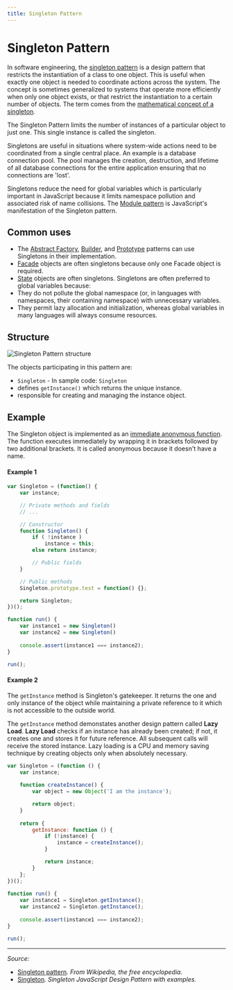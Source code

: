 ```yaml
---
title: Singleton Pattern
---
```


# Singleton Pattern

In software engineering, the [singleton pattern](https://en.wikipedia.org/wiki/Singleton_pattern) is a design pattern that restricts the instantiation of a class to one object. This is useful when exactly one object is needed to coordinate actions across the system. The concept is sometimes generalized to systems that operate more efficiently when only one object exists, or that restrict the instantiation to a certain number of objects. The term comes from the [mathematical concept of a singleton](https://en.wikipedia.org/wiki/Singleton_(mathematics)).

The Singleton Pattern limits the number of instances of a particular object to just one. This single instance is called the singleton.

Singletons are useful in situations where system-wide actions need to be coordinated from a single central place. An example is a database connection pool. The pool manages the creation, destruction, and lifetime of all database connections for the entire application ensuring that no connections are 'lost'.

Singletons reduce the need for global variables which is particularly important in JavaScript because it limits namespace pollution and associated risk of name collisions. The [Module pattern](MODULE_PATTERN.md) is JavaScript's manifestation of the Singleton pattern.

## Common uses

- The [Abstract Factory](https://en.wikipedia.org/wiki/Abstract_factory_pattern), [Builder](https://en.wikipedia.org/wiki/Builder_pattern), and [Prototype](/_glossary/PROTOTYPE_PATTERN.md) patterns can use Singletons in their implementation.
- [Facade](/_glossary/FACADE_PATTERN.md) objects are often singletons because only one Facade object is required.
- [State](https://en.wikipedia.org/wiki/State_pattern) objects are often singletons.
Singletons are often preferred to global variables because:
 - They do not pollute the global namespace (or, in languages with namespaces, their containing namespace) with unnecessary variables.
 - They permit lazy allocation and initialization, whereas global variables in many languages will always consume resources.

## Structure

![Singleton Pattern structure](http://www.dofactory.com/images/diagrams/javascript/javascript-singleton.jpg)

The objects participating in this pattern are:

- ``Singleton`` - In sample code: `Singleton`
 - defines `getInstance()` which returns the unique instance.
 - responsible for creating and managing the instance object.

## Example

The Singleton object is implemented as an [immediate anonymous function](/_glossary/IIFE.md). The function executes immediately by wrapping it in brackets followed by two additional brackets. It is called anonymous because it doesn't have a name.

#### Example 1

```js
var Singleton = (function() {
	var instance;

	// Private methods and fields
	// ...	

	// Constructor
	function Singleton() {
		if ( !instance )
			instance = this;
		else return instance;

		// Public fields
	}

	// Public methods
	Singleton.prototype.test = function() {};

	return Singleton;
})();

function run() {
    var instance1 = new Singleton()
    var instance2 = new Singleton()
 
    console.assert(instance1 === instance2);
}

run();
```

#### Example 2

The `getInstance` method is Singleton's gatekeeper. It returns the one and only instance of the object while maintaining a private reference to it which is not accessible to the outside world.

The `getInstance` method demonstates another design pattern called **Lazy Load**. **Lazy Load** checks if an instance has already been created; if not, it creates one and stores it for future reference. All subsequent calls will receive the stored instance. Lazy loading is a CPU and memory saving technique by creating objects only when absolutely necessary.

```js
var Singleton = (function () {
    var instance;
 
    function createInstance() {
        var object = new Object('I am the instance');

        return object;
    }
 
    return {
        getInstance: function () {
            if (!instance) {
                instance = createInstance();
            }

            return instance;
        }
    };
})();
 
function run() {
    var instance1 = Singleton.getInstance();
    var instance2 = Singleton.getInstance();
 
    console.assert(instance1 === instance2);
}

run();
```

----------

*Source:*
- [Singleton pattern](https://en.wikipedia.org/wiki/Singleton_pattern)*. From Wikipedia, the free encyclopedia.*
- [Singleton](http://www.dofactory.com/javascript/singleton-design-pattern)*. Singleton JavaScript Design Pattern with examples.*
